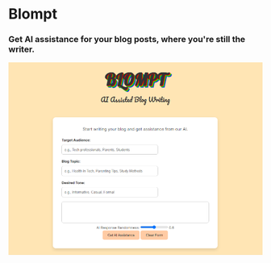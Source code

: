 <!-- insert image -->

# Blompt
### Get AI assistance for your blog posts, where you're still the writer. 

![blompt_image](blogwriter/static/images/blompt_image.png)